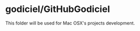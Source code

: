 godiciel/GitHubGodiciel
=======================
This folder will be used for Mac OSX's projects development.
